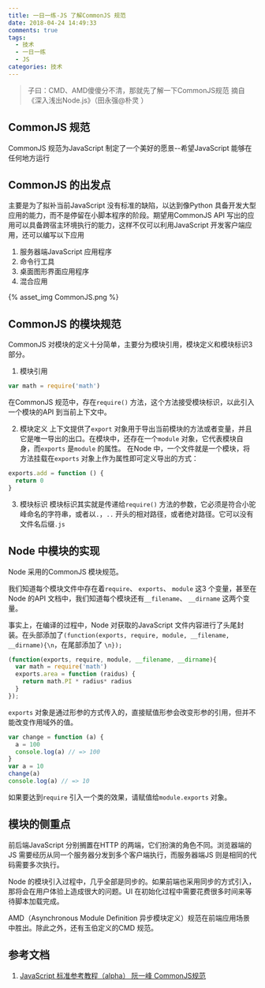 ```yaml
---
title: 一日一练-JS 了解CommonJS 规范
date: 2018-04-24 14:49:33
comments: true
tags:
  - 技术
  - 一日一练
  - JS
categories: 技术
---
```


> 子曰：CMD、AMD傻傻分不清，那就先了解一下CommonJS规范
> 摘自《深入浅出Node.js》（田永强@朴灵 ）

## CommonJS 规范
CommonJS 规范为JavaScript 制定了一个美好的愿景--希望JavaScript 能够在任何地方运行

## CommonJS 的出发点
主要是为了拟补当前JavaScript 没有标准的缺陷，以达到像Python 具备开发大型应用的能力，而不是停留在小脚本程序的阶段。期望用CommonJS API 写出的应用可以具备跨宿主环境执行的能力，这样不仅可以利用JavaScript 开发客户端应用，还可以编写以下应用
  1. 服务器端JavaScript 应用程序
  2. 命令行工具
  3. 桌面图形界面应用程序
  4. 混合应用

{% asset_img CommonJS.png %}

<!--more-->

## CommonJS 的模块规范
CommonJS 对模块的定义十分简单，主要分为模块引用，模块定义和模块标识3 部分。
1. 模块引用
```js
var math = require('math')
```
在CommonJS 规范中，存在`require()` 方法，这个方法接受模块标识，以此引入一个模块的API 到当前上下文中。

2. 模块定义
上下文提供了`export` 对象用于导出当前模块的方法或者变量，并且它是唯一导出的出口。在模块中，还存在一个`module` 对象，它代表模块自身，而`exports` 是`module` 的属性。
在Node 中，一个文件就是一个模块，将方法挂载在`exports` 对象上作为属性即可定义导出的方式：
```js
exports.add = function () {
  return 0
}
```

3. 模块标识
模块标识其实就是传递给`require()` 方法的参数，它必须是符合小驼峰命名的字符串，或者以`.`，`..` 开头的相对路径，或者绝对路径。它可以没有文件名后缀`.js`

## Node 中模块的实现
Node 采用的CommonJS 模块规范。

我们知道每个模块文件中存在着`require`、 `exports`、 `module` 这3 个变量，甚至在Node 的API 文档中，我们知道每个模块还有`__filename`、 `__dirname` 这两个变量。

事实上，在编译的过程中，Node 对获取的JavaScript 文件内容进行了头尾封装。在头部添加了`(function(exports, require, module, __filename, __dirname){\n`，在尾部添加了 `\n});`
```js
(function(exports, require, module, __filename, __dirname){
  var math = require('math')
  exports.area = function (raidus) {
    return math.PI * radius* radius
  }
});
```

`exports` 对象是通过形参的方式传入的，直接赋值形参会改变形参的引用，但并不能改变作用域外的值。
```js
var change = function (a) {
  a = 100
  console.log(a) // => 100
}
var a = 10
change(a)
console.log(a) // => 10
```
如果要达到`require` 引入一个类的效果，请赋值给`module.exports` 对象。

## 模块的侧重点
前后端JavaScript 分别搁置在HTTP 的两端，它们扮演的角色不同。浏览器端的JS 需要经历从同一个服务器分发到多个客户端执行，而服务器端JS 则是相同的代码需要多次执行。

Node 的模块引入过程中，几乎全部是同步的。如果前端也采用同步的方式引入，那将会在用户体验上造成很大的问题。UI 在初始化过程中需要花费很多时间来等待脚本加载完成。

AMD（Asynchronous Module Definition 异步模块定义）规范在前端应用场景中胜出。除此之外，还有玉伯定义的CMD 规范。


## 参考文档
1. [JavaScript 标准参考教程（alpha） 阮一峰 CommonJS规范](http://javascript.ruanyifeng.com/nodejs/module.html)
